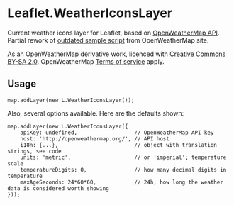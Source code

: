 Leaflet.WeatherIconsLayer
=========================

Current weather icons layer for Leaflet, based on [OpenWeatherMap API](http://openweathermap.org/current).
Partial rework of [outdated sample script](http://openweathermap.org/js/leaflet-layer.js) from OpenWeatherMap site.

As an OpenWeatherMap derivative work, licenced with [Creative Commons BY-SA 2.0](http://creativecommons.org/licenses/by-sa/2.0/). OpenWeatherMap [Terms of service](http://openweathermap.org/terms) apply.

Usage
-----

    map.addLayer(new L.WeatherIconsLayer());

Also, several options available. Here are the defaults shown:

    map.addLayer(new L.WeatherIconsLayer({
        apiKey: undefined,                  // OpenWeatherMap API key
        host: 'http://openweathermap.org/', // API host
        i18n: {...},                        // object with translation strings, see code
        units: 'metric',                    // or 'imperial'; temperature scale
        temperatureDigits: 0,               // how many decimal digits in temperature
        maxAgeSeconds: 24*60*60,            // 24h; how long the weather data is considered worth showing
    }));
